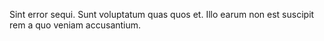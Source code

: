 Sint error sequi. Sunt voluptatum quas quos et. Illo earum non est suscipit rem a quo veniam accusantium.